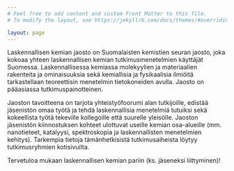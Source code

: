 ```yaml
---
# Feel free to add content and custom Front Matter to this file.
# To modify the layout, see https://jekyllrb.com/docs/themes/#overriding-theme-defaults

layout: page
---
```


Laskennallisen kemian jaosto on Suomalaisten kemistien seuran jaosto, joka kokoaa yhteen laskennallisen kemian tutkimusmenetelmien käyttäjät Suomessa. Laskennallisessa kemiassa molekyylien ja materiaalien rakenteita ja ominaisuuksia sekä kemiallisia ja fysikaalisia ilmiöitä tarkastellaan teoreettisin menetelmin tietokoneiden avulla. Jaosto on pääasiassa tutkimuspainotteinen.

Jaoston tavoitteena on tarjota yhteistyöfoorumi alan tutkijoille, edistää jäsenistön omaa työtä ja tehdä laskennallisia menetelmiä tutuiksi sekä kokeellista työtä tekeville kollegoille että suurelle yleisölle. Jaoston jäsenistön kiinnostuksen kohteet ulottuvat useille kemian osa-alueille (mm. nanotieteet, katalyysi, spektroskopia ja laskennallisten menetelmien kehitys). Tarkempia tietoja tämänhetkisistä tutkimusaiheista löytyy tutkimusryhmien kotisivuilta.

Tervetuloa mukaan laskennallisen kemian pariin (ks. jäseneksi liittyminen)!
